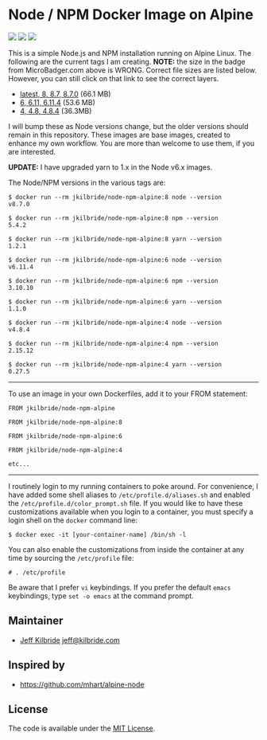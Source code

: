 # Node / NPM Docker Image on Alpine

[![](https://images.microbadger.com/badges/image/jkilbride/node-npm-alpine.svg)](http://microbadger.com/images/jkilbride/node-npm-alpine "Get your own image badge on microbadger.com") [![](https://images.microbadger.com/badges/version/jkilbride/node-npm-alpine.svg)](http://microbadger.com/images/jkilbride/node-npm-alpine "Get your own version badge on microbadger.com") [![](https://images.microbadger.com/badges/license/jkilbride/node-npm-alpine.svg)](http://microbadger.com/images/jkilbride/node-npm-alpine "Get your own license badge on microbadger.com")

This is a simple Node.js and NPM installation running on Alpine Linux. The following are the current tags I am creating. **NOTE:** the size in the badge from MicroBadger.com above is WRONG. Correct file sizes are listed below. However, you can still click on that link to see the correct layers.

- [latest, 8, 8.7, 8.7.0](https://github.com/jeff-kilbride/node-npm-alpine/blob/8/Dockerfile) (66.1 MB)
- [6, 6.11, 6.11.4](https://github.com/jeff-kilbride/node-npm-alpine/blob/6/Dockerfile) (53.6 MB)
- [4, 4.8, 4.8.4](https://github.com/jeff-kilbride/node-npm-alpine/blob/4/Dockerfile) (36.3MB)

I will bump these as Node versions change, but the older versions should remain in this repository. These images are base images, created to enhance my own workflow. You are more than welcome to use them, if you are interested.

**UPDATE:** I have upgraded yarn to 1.x in the Node v6.x images.  

The Node/NPM versions in the various tags are:

```
$ docker run --rm jkilbride/node-npm-alpine:8 node --version
v8.7.0

$ docker run --rm jkilbride/node-npm-alpine:8 npm --version
5.4.2

$ docker run --rm jkilbride/node-npm-alpine:8 yarn --version
1.2.1

$ docker run --rm jkilbride/node-npm-alpine:6 node --version
v6.11.4

$ docker run --rm jkilbride/node-npm-alpine:6 npm --version
3.10.10

$ docker run --rm jkilbride/node-npm-alpine:6 yarn --version
1.1.0

$ docker run --rm jkilbride/node-npm-alpine:4 node --version
v4.8.4

$ docker run --rm jkilbride/node-npm-alpine:4 npm --version
2.15.12

$ docker run --rm jkilbride/node-npm-alpine:4 yarn --version
0.27.5
```
---

To use an image in your own Dockerfiles, add it to your FROM statement:

```
FROM jkilbride/node-npm-alpine

FROM jkilbride/node-npm-alpine:8

FROM jkilbride/node-npm-alpine:6

FROM jkilbride/node-npm-alpine:4

etc...
```

---

I routinely login to my running containers to poke around. For convenience, I have added some shell aliases to `/etc/profile.d/aliases.sh` and enabled the `/etc/profile.d/color_prompt.sh` file. If you would like to have these customizations available when you login to a container, you must specify a login shell on the `docker` command line:

```
$ docker exec -it [your-container-name] /bin/sh -l
```

You can also enable the customizations from inside the container at any time by sourcing the `/etc/profile` file:

```
# . /etc/profile
```

Be aware that I prefer `vi` keybindings. If you prefer the default `emacs` keybindings, type `set -o emacs` at the command prompt.

## Maintainer

- [Jeff Kilbride](https://github.com/jeff-kilbride) jeff@kilbride.com

## Inspired by

- <https://github.com/mhart/alpine-node>

## License

The code is available under the [MIT License](/LICENSE).
